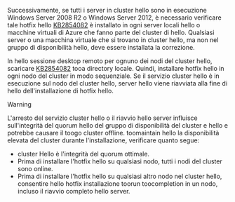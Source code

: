 Successivamente, se tutti i server in cluster hello sono in esecuzione Windows Server 2008 R2 o Windows Server 2012, è necessario verificare tale hotfix hello [KB2854082](http://support.microsoft.com/kb/2854082) è installato in ogni server locali hello o macchine virtuali di Azure che fanno parte del cluster di hello. Qualsiasi server o una macchina virtuale che si trovano in cluster hello, ma non nel gruppo di disponibilità hello, deve essere installata la correzione.

In hello sessione desktop remoto per ognuno dei nodi del cluster hello, scaricare [KB2854082](http://support.microsoft.com/kb/2854082) tooa directory locale. Quindi, installare hotfix hello in ogni nodo del cluster in modo sequenziale. Se il servizio cluster hello è in esecuzione sul nodo del cluster hello, server hello viene riavviata alla fine di hello dell'installazione di hotfix hello.

> [!WARNING]
> L'arresto del servizio cluster hello o il riavvio hello server influisce sull'integrità del quorum hello del gruppo di disponibilità del cluster e hello e potrebbe causare il toogo cluster offline. toomaintain hello la disponibilità elevata del cluster durante l'installazione, verificare quanto segue:
> 
> * cluster Hello è l'integrità del quorum ottimale. 
> * Prima di installare l'hotfix hello su qualsiasi nodo, tutti i nodi del cluster sono online.
> * Prima di installare l'hotfix hello su qualsiasi altro nodo nel cluster hello, consentire hello hotfix installazione toorun toocompletion in un nodo, incluso il riavvio completo hello server.
> 
> 

